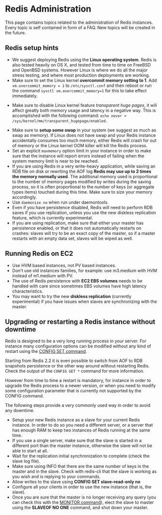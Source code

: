 Redis Administration
===

This page contains topics related to the administration of Redis instances.
Every topic is self contained in form of a FAQ. New topics will be created in the future.

Redis setup hints
-----------------

+ We suggest deploying Redis using the **Linux operating system**. Redis is also tested heavily on OS X, and tested from time to time on FreeBSD and OpenBSD systems. However Linux is where we do all the major stress testing, and where most production deployments are working.
+ Make sure to set the Linux kernel **overcommit memory setting to 1**. Add `vm.overcommit_memory = 1` to `/etc/sysctl.conf` and then reboot or run the command `sysctl vm.overcommit_memory=1` for this to take effect immediately.
* Make sure to disable Linux kernel feature *transparent huge pages*, it will affect greatly both memory usage and latency in a negative way. This is accomplished with the following command: `echo never > /sys/kernel/mm/transparent_hugepage/enabled`.
+ Make sure to **setup some swap** in your system (we suggest as much as swap as memory). If Linux does not have swap and your Redis instance accidentally consumes too much memory, either Redis will crash for out of memory or the Linux kernel OOM killer will kill the Redis process.
+ Set an explicit `maxmemory` option limit in your instance in order to make sure that the instance will report errors instead of failing when the system memory limit is near to be reached.
+ If you are using Redis in a very write-heavy application, while saving an RDB file on disk or rewriting the AOF log **Redis may use up to 2 times the memory normally used**. The additional memory used is proportional to the number of memory pages modified by writes during the saving process, so it is often proportional to the number of keys (or aggregate types items) touched during this time. Make sure to size your memory accordingly.
+ Use `daemonize no` when run under daemontools.
+ Even if you have persistence disabled, Redis will need to perform RDB saves if you use replication, unless you use the new diskless replication feature, which is currently experimental.
+ If you are using replication, make sure that either your master has persistence enabled, or that it does not automatically restarts on crashes: slaves will try to be an exact copy of the master, so if a master restarts with an empty data set, slaves will be wiped as well.

Running Redis on EC2
--------------------

+ Use HVM based instances, not PV based instances.
+ Don't use old instances families, for example: use m3.medium with HVM instead of m1.medium with PV.
+ The use of Redis persistence with **EC2 EBS volumes** needs to be handled with care since sometimes EBS volumes have high latency characteristics.
+ You may want to try the new **diskless replication** (currently experimental) if you have issues when slaves are synchronizing with the master.

Upgrading or restarting a Redis instance without downtime
-------------------------------------------------------

Redis is designed to be a very long running process in your server.
For instance many configuration options can be modified without any kind of restart using the [CONFIG SET command](/commands/config-set).

Starting from Redis 2.2 it is even possible to switch from AOF to RDB snapshots persistence or the other way around without restarting Redis. Check the output of the `CONFIG GET *` command for more information.

However from time to time a restart is mandatory, for instance in order to upgrade the Redis process to a newer version, or when you need to modify some configuration parameter that is currently not supported by the CONFIG command.

The following steps provide a very commonly used way in order to avoid any downtime.

* Setup your new Redis instance as a slave for your current Redis instance. In order to do so you need a different server, or a server that has enough RAM to keep two instances of Redis running at the same time.
* If you use a single server, make sure that the slave is started in a different port than the master instance, otherwise the slave will not be able to start at all.
* Wait for the replication initial synchronization to complete (check the slave log file).
* Make sure using INFO that there are the same number of keys in the master and in the slave. Check with redis-cli that the slave is working as you wish and is replying to your commands.
* Allow writes to the slave using **CONFIG SET slave-read-only no**
* Configure all your clients in order to use the new instance (that is, the slave).
* Once you are sure that the master is no longer receiving any query (you can check this with the [MONITOR command](/commands/monitor)), elect the slave to master using the **SLAVEOF NO ONE** command, and shut down your master.
